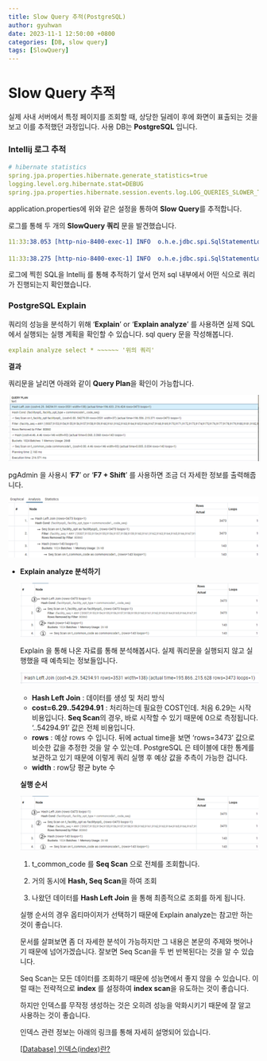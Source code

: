 ```yaml
---
title: Slow Query 추적(PostgreSQL)
author: gyuhwan
date: 2023-11-1 12:50:00 +0800
categories: [DB, slow query]
tags: [SlowQuery]
---
```


# Slow Query 추적

실제 사내 서버에서 특정 페이지를 조회할 때, 상당한 딜레이 후에 화면이 표출되는 것을 보고 이를 추적했던 과정입니다.  사용 DB는 **PostgreSQL** 입니다.  

### **Intellij 로그 추적**

```yaml
# hibernate statistics
spring.jpa.properties.hibernate.generate_statistics=true
logging.level.org.hibernate.stat=DEBUG
spring.jpa.properties.hibernate.session.events.log.LOG_QUERIES_SLOWER_THAN_MS=10
```

application.properties에 위와 같은 설정을 통하여 **Slow Query**를 추적합니다. 

로그를 통해 두 개의 **SlowQuery 쿼리** 문을 발견했습니다. 

```yaml
11:33:38.053 [http-nio-8400-exec-1] INFO  o.h.e.jdbc.spi.SqlStatementLogger.logSlowQuery 183 - SlowQuery: 19 milliseconds. SQL: 'HikariProxyPreparedStatement@55029049 wrapping select facility0_.facility_seq as facility1_6_, facility0_.administ_zone as administ2_6_, facility0_.alive_check as alive_ch3_6_, facility0_.facility_id as facility4_6_, facility0_.facility_image as facility5_6_, facility0_.facility_instl_dt as facility6_6_, facility0_.facility_instl_info as facility7_6_, facility0_.facility_kind as facility8_6_, facility0_.facility_name as facility9_6_, facility0_.facility_status as facilit10_6_, facility0_.insert_dt as insert_11_6_, facility0_.insert_user_seq as insert_12_6_, facility0_.latitude as latitud13_6_, facility0_.longitude as longitu14_6_, facility0_.station_seq as station15_6_, facility0_.update_dt as update_16_6_, facility0_.update_user_seq as update_17_6_ from t_facility facility0_ where facility0_.facility_kind=75'

11:33:38.275 [http-nio-8400-exec-1] INFO  o.h.e.jdbc.spi.SqlStatementLogger.logSlowQuery 183 - SlowQuery: 185 milliseconds. SQL: 'HikariProxyPreparedStatement@477509515 wrapping select facilityop0_.facility_seq as facility5_8_2_, facilityop0_.facility_opt_seq as facility1_8_2_, facilityop0_.facility_opt_seq as facility1_8_1_, facilityop0_.facility_opt_type as facility3_8_1_, facilityop0_.facility_opt_name as facility2_8_1_, facilityop0_.facility_opt_value as facility4_8_1_, facilityop0_.facility_seq as facility5_8_1_, facilityop0_.insert_dt as insert_d6_8_1_, commoncode1_.code_seq as code_seq1_4_0_, commoncode1_.code_id as code_id2_4_0_, commoncode1_.code_name as code_nam3_4_0_, commoncode1_.code_value as code_val4_4_0_, commoncode1_.insert_dt as insert_d5_4_0_, commoncode1_.insert_user_seq as insert_u6_4_0_, commoncode1_.parent_code_seq as parent_c7_4_0_, commoncode1_.update_dt as update_d8_4_0_, commoncode1_.update_user_seq as update_u9_4_0_, commoncode1_.use_kind as use_kin10_4_0_ from t_facility_opt facilityop0_ left outer join t_common_code commoncode1_ on facilityop0_.facility_opt_type=commoncode1_.code_seq where facilityop0_.facility_seq in (9967, 9892, 9893, 9894, 9895, 9896, 9897, 9898, 9863, 9864, 9865, 9866, 9867, 9868, 9905, 9906, 9907, 9908, 9909, 9910, 9911, 9912, 9913, 9914, 9915, 9916, 9917, 9918, 9919, 9920, 9921, 9922, 9923, 9924, 9725, 9726, 9727, 9728, 9729, 9796, 9797, 9798, 9925, 9926, 9927, 9928, 9929, 9935, 9936, 9937, 9938, 9939, 9940, 9941, 9942, 9943, 9931, 9932, 9933, 9934, 9730, 9731, 9732, 9733, 9799, 9800, 9801, 9944, 9945, 9946, 9947, 9948, 9949, 9950, 9951, 9952, 9953, 9734, 9735, 9736, 9737, 9738, 9739, 9740, 9741, 9742, 9743, 9744, 9745, 9802, 9803, 9804, 6907, 9746, 9747, 9748, 9749, 9750, 9751, 9752, 9753, 6659, 9754, 9755, 9756, 9757, 9758, 9716, 9930, 9759, 9760, 9761, 6660, 9715, 9719, 9720, 9762, 9763, 9764, 9765, 9766, 6661, 9723, 9724, 9767, 9768, 9769, 9770, 9771, 9772, 9773, 9774, 9775, 9776, 9777, 9778, 9779, 9780, 9781, 9782, 9783, 9784, 9785, 9786, 9787, 9194, 9224, 9968, 9969, 9966, 9970, 9971, 9312, 9313, 9314, 9315, 9316, 9317, 9318, 9319, 9320, 9321, 9322, 9323, 9324, 9325, 9326, 9327, 9328, 9329, 9330, 9331, 9332, 9333, 9334, 9335, 9337, 9338, 9339, 9340, 9341, 9342, 9343, 9344, 9345, 9346, 9347, 9348, 9349, 9350, 9351, 9352, 9353, 9354, 9355, 9356, 9357, 9358, 9359, 9360, 9361, 9362, 9363, 9364, 9365, 9366, 9367, 9368, 9369, 9370, 9371, 9372, 9373, 9374, 9375, 9376, 9377, 9378, 9379, 9380, 9381, 9382, 9383, 9384, 9385, 9386, 9387, 9388, 9389, 9390, 9391, 9392, 9393, 9394, 9395, 9396, 9397, 9398, 9399, 9400, 9401, 9402, 9403, 9404, 9405, 9406, 9407, 9408, 9409, 9410, 9411, 9412, 9413, 9414, 9415, 9416, 9417, 9418, 9419, 9420, 9421, 9422, 9423, 9424, 9425, 9426, 9427, 9428, 9429, 9430, 9431, 9432, 9433, 9434, 9435, 9436, 9437, 9438, 9439, 9440, 9441, 9442, 9443, 9444, 9445, 9446, 9447, 9448, 9449, 9450, 9451, 9452, 9453, 9454, 9455, 9456, 9457, 9458, 9459, 9460, 9461, 9462, 9463, 9464, 9465, 9466, 9467, 9468, 9469, 9470, 9471, 9472, 9473, 9474, 9475, 9476, 9477, 9478, 9479, 9480, 9481, 9482, 9483, 9484, 9485, 9486, 9487, 9488, 9489, 9490, 9491, 9492, 9493, 9494, 9495, 9496, 9497, 9498, 9499, 9500, 9501, 9502, 9503, 9504, 9505, 9506, 9507, 9508, 9509, 9510, 9511, 9512, 9513, 9514, 9515, 9516, 9517, 9518, 9519, 9520, 9521, 9522, 9523, 9524, 9525, 9526, 9527, 9528, 9529, 9530, 9531, 9536, 9537, 9538, 9539, 9540, 9541, 9542, 9543, 9544, 9545, 9546, 9547, 9548, 9549, 9550, 9551, 9552, 9553, 9554, 9555, 9556, 9557, 9558, 9559, 9560, 9561, 9562, 9563, 9564, 9565, 9566, 9567, 9568, 9806, 9532, 9814, 9815, 9816, 9533, 9535, 9534, 6658, 9807, 9817, 9818, 9819, 9808, 9820, 9821, 9822, 9713, 9714, 9809, 9810, 9826, 9827, 9828, 8670, 8679, 8688, 8897, 8898, 9192, 6802, 9193, 9700, 6765, 9699, 9701, 9702, 9703, 9704, 9705, 9706, 9707, 9708, 9709, 9710, 9711, 9712, 9717, 9718, 9823, 9824, 9825, 9830, 9831, 9832, 9336, 9903, 9904, 9793, 9794, 9795, 9899, 9900, 9901, 9902, 9829, 9833, 9834, 9835, 9862, 9869, 9870, 9871, 9872, 9873, 9221, 9229, 9242, 9874, 9875, 9876, 9877, 9878, 9879, 9880, 9881, 9882, 9883, 9884, 9885, 9886, 9887, 9888, 9889, 9890, 9891)'
```

로그에 찍힌 SQL을 Intellij 를 통해 추적하기 앞서 먼저 sql 내부에서 어떤 식으로 쿼리가 진행되는지 확인했습니다. 

### PostgreSQL Explain

쿼리의 성능을 분석하기 위해 ‘**Explain**’ or ‘**Explain analyze**’ 를 사용하면 실제 SQL 에서 실행되는 실행 계획을 확인할 수 있습니다.  sql query 문을 작성해봅니다. 

```yaml
explain analyze select * ~~~~~~ '위의 쿼리'
```

**결과**

쿼리문을 날리면 아래와 같이 **Query Plan**을 확인이 가능합니다. 

![slow-query1](/commons/slowquery/slow_query1.png)

pgAdmin 을 사용시 ‘**F7**’ or ‘**F7 + Shift**’ 를 사용하면 조금 더 자세한 정보를 출력해줍니다. 

![slow-query2](/commons/slowquery/slow_query2.png)

- **Explain analyze 분석하기**
    
  ![slow-query3](/commons/slowquery/slow_query4.png)
    
    Explain 을 통해 나온 자료를 통해 분석해봅시다. 실제 쿼리문을 실행되지 않고 실행했을 때 예측되는 정보들입니다. 
    
    ![slow-query5](/commons/slowquery/slow_query5.png)
    
    - **Hash Left Join** : 데이터를 생성 및 처리 방식
    - **cost=6.29..54294.91** : 처리하는데 필요한 COST인데. 처음 6.29는 시작 비용입니다. **Seq Scan**의 경우, 바로 시작할 수 있기 때문에 0으로 측정됩니다. ‘..54294.91’  값은 전체 비용입니다.
    - **rows** : 예상 rows 수 입니다.  뒤에 actual time을 보면 ‘rows=3473’ 값으로 비슷한 값을 추정한 것을 알 수 있는데. PostgreSQL 은 테이블에 대한 통계를 보관하고 있기 때문에 이렇게 쿼리 실행 후 예상 값을 추측이 가능한 겁니다.
    - **width** : row당 평균 byte 수
    
    **실행 순서**
    
    ![slow-query4](/commons/slowquery/slow_query4.png)
    
    1) t_common_code 를 **Seq Scan** 으로 전체를 조회합니다. 
    
    2) 거의 동시에 **Hash, Seq Scan**을 하여 조회
    
    3) 나왔던 데이터를 **Hash Left Join** 을 통해 최종적으로 조회를 하게 됩니다. 
    
    실행 순서의 경우 옵티마이저가 선택하기 때문에 Explain analyze는 참고만 하는 것이 좋습니다. 
    
    문서를 살펴보면 좀 더 자세한 분석이 가능하지만 그 내용은 본문의 주제와 벗어나기 때문에 넘어가겠습니다. 잘보면 Seq Scan을 두 번 반복된다는 것을 알 수 있습니다. 
    
    Seq Scan는 모든 데이터를 조회하기 때문에 성능면에서 좋지 않을 수 있습니다. 이럴 때는 전략적으로 **index** 를 설정하여 **index scan**을 유도하는 것이 좋습니다. 
    
    하지만 인덱스를 무작정 생성하는 것은 오히려 성능을 악화시키기 때문에 잘 알고 사용하는 것이 좋습니다. 
    
    인덱스 관련 정보는 아래의 링크를 통해 자세히 설명되어 있습니다.
    
    [[Database\] 인덱스(index)란?](https://mangkyu.tistory.com/96)